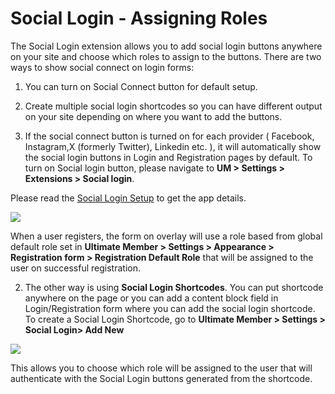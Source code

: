 ---
---
# Social Login - Assigning Roles
 The Social Login extension allows you to add social login buttons anywhere on your site and choose which roles to assign to the buttons. There are two ways to show social connect on login forms:

 1. You can turn on Social Connect button for default setup.

 2. Create multiple social login shortcodes so you can have different output on your site depending on where you want to add the buttons.

 1. If the social connect button is turned on for each provider ( Facebook, Instagram,X (formerly Twitter), Linkedin etc. ), it will automatically show the social login buttons in Login and Registration pages by default. To turn on Social login button, please navigate to <strong>UM &gt; Settings &gt; Extensions &gt; Social login</strong>.

 Please read the  [Social Login Setup](http://docs.ultimatemember.com/article/71-social-login-setup)  to get the app details.

  ![](https://s3.amazonaws.com/helpscout.net/docs/assets/561c96629033600a7a36d662/images/6503d62005bf840172c6eadf/file-kVQLfE9c27.png)

 When a user registers, the form on overlay will use a role based from global default role set in <strong>Ultimate Member &gt; Settings &gt; Appearance &gt; Registration form &gt; Registration Default Role</strong> that will be assigned to the user on successful registration.

 2. The other way is using <strong>Social Login Shortcodes</strong>. You can put shortcode anywhere on the page or you can add a content block field in Login/Registration form where you can add the social login shortcode. To create a Social Login Shortcode, go to <strong>Ultimate Member &gt; Settings &gt; Social Login&gt; Add New</strong>

  ![](https://s3.amazonaws.com/helpscout.net/docs/assets/561c96629033600a7a36d662/images/6503d7da4baf3c02bf197efe/file-2NdmdXlPfg.png)

 This allows you to choose which role will be assigned to the user that will authenticate with the Social Login buttons generated from the shortcode.